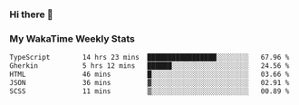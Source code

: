 ### Hi there 👋

<!--
**royschrauwen/royschrauwen** is a ✨ _special_ ✨ repository because its `README.md` (this file) appears on your GitHub profile.

Here are some ideas to get you started:

- 🔭 I’m currently working on ...
- 🌱 I’m currently learning ...
- 👯 I’m looking to collaborate on ...
- 🤔 I’m looking for help with ...
- 💬 Ask me about ...
- 📫 How to reach me: ...
- 😄 Pronouns: ...
- ⚡ Fun fact: ...
-->


### My WakaTime Weekly Stats
<!--START_SECTION:waka-->

```txt
TypeScript        14 hrs 23 mins  █████████████████░░░░░░░░   67.96 %
Gherkin           5 hrs 12 mins   ██████░░░░░░░░░░░░░░░░░░░   24.56 %
HTML              46 mins         █░░░░░░░░░░░░░░░░░░░░░░░░   03.66 %
JSON              36 mins         ▓░░░░░░░░░░░░░░░░░░░░░░░░   02.91 %
SCSS              11 mins         ▒░░░░░░░░░░░░░░░░░░░░░░░░   00.89 %
```

<!--END_SECTION:waka-->
